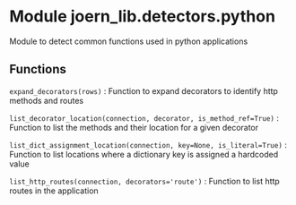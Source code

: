 Module joern_lib.detectors.python
=================================
Module to detect common functions used in python applications

Functions
---------

    
`expand_decorators(rows)`
:   Function to expand decorators to identify http methods and routes

    
`list_decorator_location(connection, decorator, is_method_ref=True)`
:   Function to list the methods and their location for a given decorator

    
`list_dict_assignment_location(connection, key=None, is_literal=True)`
:   Function to list locations where a dictionary key is assigned a hardcoded value

    
`list_http_routes(connection, decorators='route')`
:   Function to list http routes in the application